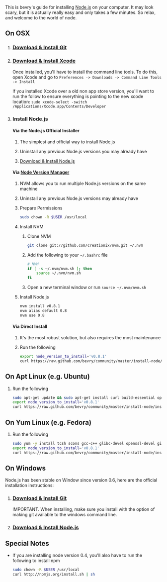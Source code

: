 This is bevry's guide for installing [Node.js](http://nodejs.org/) on your computer. It may look scary, but it is actually really easy and only takes a few minutes. So relax, and welcome to the world of node.

## On OSX

1. ### [Download & Install Git](http://git-scm.com/download)

2. ### [Download & Install Xcode](http://developer.apple.com/xcode/)

	Once installed, you'll have to install the command line tools. To do this, open Xcode and go to `Preferences -> Downloads -> Command Line Tools -> Install`

	If you installed Xcode over a old non app store version, you'll want to run the follow to ensure everything is pointing to the new xcode location: `sudo xcode-select -switch /Applications/Xcode.app/Contents/Developer`

3. ### Install Node.js
	
	#### Via the Node.js Official Installer

	1. The simplest and official way to install Node.js

	1. Uninstall any previous Node.js versions you may already have

	1. [Download & Install Node.js](http://nodejs.org/#download)


	#### Via [Node Version Manager](https://github.com/creationix/nvm)

	1. NVM allows you to run multiple Node.js versions on the same machine

	1. Uninstall any previous Node.js versions may already have

	1. Prepare Permissions

		``` bash
		sudo chown -R $USER /usr/local
		```

	1. Install NVM

		1. Clone NVM

			``` bash
			git clone git://github.com/creationix/nvm.git ~/.nvm
			```

		2. Add the following to your `~/.bashrc` file

			``` bash
			# NVM
			if [ -s ~/.nvm/nvm.sh ]; then
				source ~/.nvm/nvm.sh
			fi
			```
		
		3. Open a new terminal window or run `source ~/.nvm/nvm.sh`

	1. Install Node.js

		``` bash
		nvm install v0.8.1
		nvm alias default 0.8
		nvm use 0.8
		```


	#### Via Direct Install
	
	1. It's the most robust solution, but also requires the most maintenance

	1. Run the following

		``` bash
		export node_version_to_install='v0.8.1'
		curl https://raw.github.com/bevry/community/master/install-node/install-node.sh | sh
		```


## On Apt Linux (e.g. Ubuntu)

1. Run the following

	``` bash
	sudo apt-get update && sudo apt-get install curl build-essential openssl libssl-dev git
	export node_version_to_install='v0.8.1'
	curl https://raw.github.com/bevry/community/master/install-node/install-node.sh | sh
	```


## On Yum Linux (e.g. Fedora)

1. Run the following

	``` bash
	sudo yum -y install tcsh scons gcc-c++ glibc-devel openssl-devel git
	export node_version_to_install='v0.8.1'
	curl https://raw.github.com/bevry/community/master/install-node/install-node.sh | sh
	```


## On Windows

Node.js has been stable on Window since version 0.6, here are the official installation instructions:

1. ### [Download & Install Git](http://git-scm.com/download)

	IMPORTANT. When installing, make sure you install with the option of making git available to the windows command line.

2. ### [Download & Install Node.js](http://nodejs.org/#download)



## Special Notes

- If you are installing node version 0.4, you'll also have to run the following to install npm

	``` bash
	sudo chown -R $USER /usr/local
	curl http://npmjs.org/install.sh | sh
	```